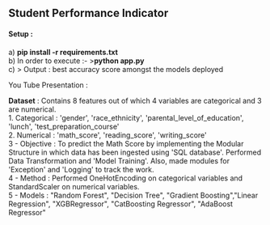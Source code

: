 ## Student Performance Indicator
#### Setup : <br> 
a) **pip install -r requirements.txt** <br>
b) In order to execute :- >**python app.py** <br>
c) > Output : best accuracy score amongst the models deployed
 
You Tube Presentation : <href> 

**Dataset** : Contains 8 features out of which 4 variables are categorical and 3 are numerical.<br> 1. Categorical : 'gender', 'race_ethnicity', 'parental_level_of_education', 'lunch', 'test_preparation_course' <br>
2. Numerical : 'math_score', 'reading_score', 'writing_score' <br> 
3 - Objective : To predict the Math Score by implementing the Modular Structure in which data has been ingested using 'SQL database'. Performed Data Transformation and 'Model Training'. Also, made modules for 'Exception' and 'Logging' to track the work.
<br> 4 - Method : Performed OneHotEncoding on categorical variables and StandardScaler on numerical variables. <br> 5 - Models : "Random Forest", "Decision Tree", "Gradient Boosting","Linear Regression", "XGBRegressor", "CatBoosting Regressor", "AdaBoost Regressor"

